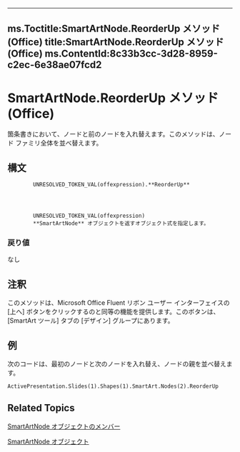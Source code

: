 

---
ms.Toctitle:SmartArtNode.ReorderUp メソッド (Office)
title:SmartArtNode.ReorderUp メソッド (Office)
ms.ContentId:8c33b3cc-3d28-8959-c2ec-6e38ae07fcd2
---
# SmartArtNode.ReorderUp メソッド (Office)




箇条書きにおいて、ノードと前のノードを入れ替えます。このメソッドは、ノード ファミリ全体を並べ替えます。

## 構文

            UNRESOLVED_TOKEN_VAL(offexpression).**ReorderUp**




            UNRESOLVED_TOKEN_VAL(offexpression)
            **SmartArtNode** オブジェクトを返すオブジェクト式を指定します。

### 戻り値
なし





## 注釈
このメソッドは、Microsoft Office Fluent リボン ユーザー インターフェイスの [上へ] ボタンをクリックするのと同等の機能を提供します。このボタンは、[SmartArt ツール] タブの [デザイン] グループにあります。



## 例
次のコードは、最初のノードと次のノードを入れ替え、ノードの親を並べ替えます。

```vba
ActivePresentation.Slides(1).Shapes(1).SmartArt.Nodes(2).ReorderUp
```




## Related Topics

[SmartArtNode オブジェクトのメンバー](8472d586-87ed-2dd7-054b-e821f1738e3c.md)

[SmartArtNode オブジェクト](3987d02d-beb1-8ce0-acbb-3fc0a05b2341.md)




